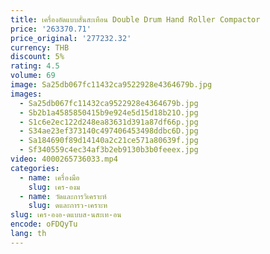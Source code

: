 ```yaml
---
title: เครื่องอัดแบบสั่นสะเทือน Double Drum Hand Roller Compactor
price: '263370.71'
price_original: '277232.32'
currency: THB
discount: 5%
rating: 4.5
volume: 69
image: Sa25db067fc11432ca9522928e4364679b.jpg
images:
  - Sa25db067fc11432ca9522928e4364679b.jpg
  - Sb2b1a4585850415b9e924e5d15d18b21O.jpg
  - S1c6e2ec122d248ea83631d391a87df66p.jpg
  - S34ae23ef373140c497406453498ddbc6D.jpg
  - Sa184690f89d14140a2c21ce571a80639f.jpg
  - Sf340559c4ec34af3b2eb9130b3b0feeex.jpg
video: 4000265736033.mp4
categories:
  - name: เครื่องมือ
    slug: เคร-องม
  - name: วัดและการวิเคราะห์
    slug: ดและการว-เคราะห
slug: เคร-องอ-ดแบบส-นสะเท-อน
encode: oFDQyTu
lang: th
---
```

  